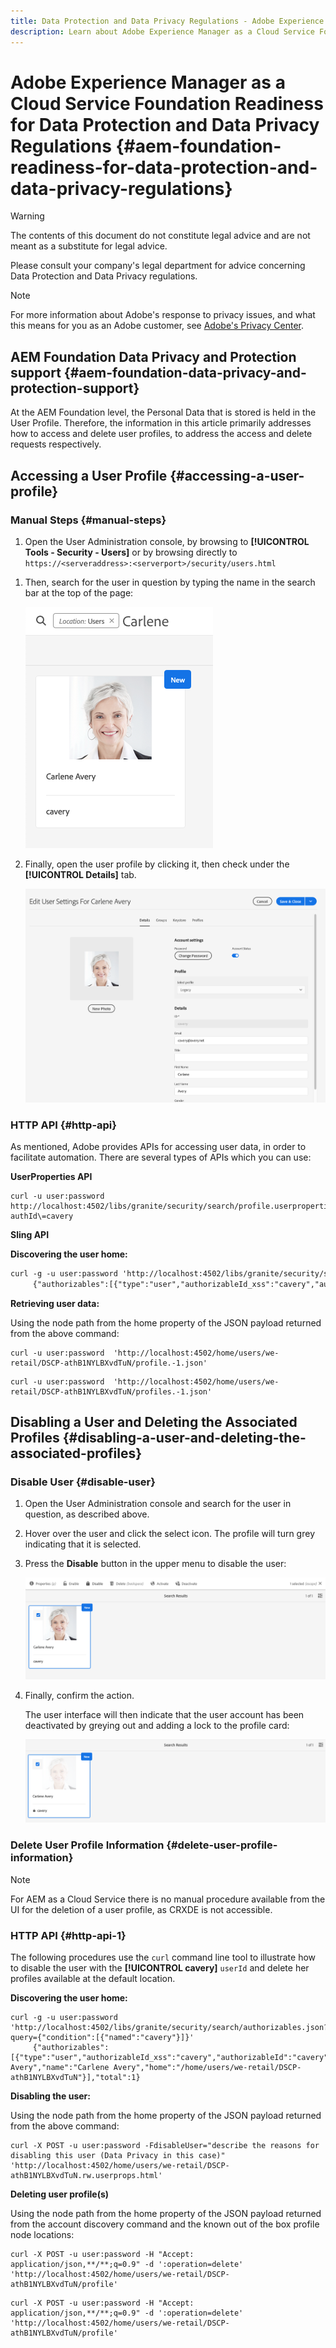 ```yaml
---
title: Data Protection and Data Privacy Regulations - Adobe Experience Manager as a Cloud Service Foundation Readiness
description: Learn about Adobe Experience Manager as a Cloud Service Foundation support for the various Data Protection and Data Privacy Regulations; including the EU General Data Protection Regulation (GDPR), the California Consumer Privacy Act and how to comply when implementing a new AEM as a Cloud Service project. 
---
```


# Adobe Experience Manager as a Cloud Service Foundation Readiness for Data Protection and Data Privacy Regulations {#aem-foundation-readiness-for-data-protection-and-data-privacy-regulations}

>[!WARNING]
>
>The contents of this document do not constitute legal advice and are not meant as a substitute for legal advice. 
>
>Please consult your company's legal department for advice concerning Data Protection and Data Privacy regulations. 

>[!NOTE]
>
>For more information about Adobe's response to privacy issues, and what this means for you as an Adobe customer, see [Adobe's Privacy Center](https://www.adobe.com/privacy.html). 

## AEM Foundation Data Privacy and Protection support {#aem-foundation-data-privacy-and-protection-support}

At the AEM Foundation level, the Personal Data that is stored is held in the User Profile. Therefore, the information in this article primarily addresses how to access and delete user profiles, to address the access and delete requests respectively.

## Accessing a User Profile {#accessing-a-user-profile}

### Manual Steps {#manual-steps}

1. Open the User Administration console, by browsing to **[!UICONTROL Tools - Security - Users]** or by browsing directly to `https://<serveraddress>:<serverport>/security/users.html`

<!--
   ![useradmin2](assets/useradmin2.png)
-->

1. Then, search for the user in question by typing the name in the search bar at the top of the page:

   ![search for account](assets/dpp-foundation-01.png)

1. Finally, open the user profile by clicking it, then check under the **[!UICONTROL Details]** tab.

   ![user profile](assets/dpp-foundation-02.png)

### HTTP API {#http-api}

As mentioned, Adobe provides APIs for accessing user data, in order to facilitate automation. There are several types of APIs which you can use:

**UserProperties API**

```shell
curl -u user:password http://localhost:4502/libs/granite/security/search/profile.userproperties.json\?authId\=cavery
```

**Sling API**

**Discovering the user home:**

```xml
curl -g -u user:password 'http://localhost:4502/libs/granite/security/search/authorizables.json?query={"condition":[{"named":"cavery"}]}'
     {"authorizables":[{"type":"user","authorizableId_xss":"cavery","authorizableId":"cavery","name_xss":"Carlene Avery","name":"Carlene Avery","home":"/home/users/we-retail/DSCP-athB1NYLBXvdTuN"}],"total":1}
```

**Retrieving user data:**

Using the node path from the home property of the JSON payload returned from the above command:

```shell
curl -u user:password  'http://localhost:4502/home/users/we-retail/DSCP-athB1NYLBXvdTuN/profile.-1.json'
```

```shell
curl -u user:password  'http://localhost:4502/home/users/we-retail/DSCP-athB1NYLBXvdTuN/profiles.-1.json'
```

## Disabling a User and Deleting the Associated Profiles {#disabling-a-user-and-deleting-the-associated-profiles}

### Disable User {#disable-user}

1. Open the User Administration console and search for the user in question, as described above.
2. Hover over the user and click the select icon. The profile will turn grey indicating that it is selected.  

3. Press the **Disable** button in the upper menu to disable the user:

   ![disable account](assets/dpp-foundation-03.png)

4. Finally, confirm the action.

   The user interface will then indicate that the user account has been deactivated by greying out and adding a lock to the profile card:

   ![account disabled](assets/dpp-foundation-04.png)

### Delete User Profile Information {#delete-user-profile-information}

>[!NOTE]
>
>For AEM as a Cloud Service there is no manual procedure available from the UI for the deletion of a user profile, as CRXDE is not accessible.

### HTTP API {#http-api-1}

The following procedures use the `curl` command line tool to illustrate how to disable the user with the **[!UICONTROL cavery]** `userId` and delete her profiles available at the default location.

**Discovering the user home:**

```shell
curl -g -u user:password 'http://localhost:4502/libs/granite/security/search/authorizables.json?query={"condition":[{"named":"cavery"}]}'
     {"authorizables":[{"type":"user","authorizableId_xss":"cavery","authorizableId":"cavery","name_xss":"Carlene Avery","name":"Carlene Avery","home":"/home/users/we-retail/DSCP-athB1NYLBXvdTuN"}],"total":1}
```

**Disabling the user:**

Using the node path from the home property of the JSON payload returned from the above command:

```shell
curl -X POST -u user:password -FdisableUser="describe the reasons for disabling this user (Data Privacy in this case)" 'http://localhost:4502/home/users/we-retail/DSCP-athB1NYLBXvdTuN.rw.userprops.html'
```

**Deleting user profile(s)**

Using the node path from the home property of the JSON payload returned from the account discovery command and the known out of the box profile node locations:

```shell
curl -X POST -u user:password -H "Accept: application/json,**/**;q=0.9" -d ':operation=delete' 'http://localhost:4502/home/users/we-retail/DSCP-athB1NYLBXvdTuN/profile'
```

```shell
curl -X POST -u user:password -H "Accept: application/json,**/**;q=0.9" -d ':operation=delete' 'http://localhost:4502/home/users/we-retail/DSCP-athB1NYLBXvdTuN/profile'
```